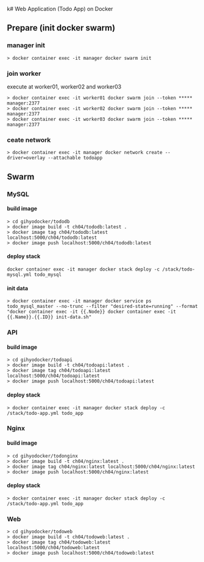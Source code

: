 k# Web Application (Todo App) on Docker

## Prepare (init docker swarm)

### manager init

```
> docker container exec -it manager docker swarm init
```

### join worker

execute at worker01, worker02 and worker03

```
> docker container exec -it worker01 docker swarm join --token ***** manager:2377
> docker container exec -it worker02 docker swarm join --token ***** manager:2377
> docker container exec -it worker03 docker swarm join --token ***** manager:2377
```

### ceate network

```
> docker container exec -it manager docker network create --driver=overlay --attachable todoapp
```

## Swarm

### MySQL

#### build image

```
> cd gihyodocker/tododb
> docker image build -t ch04/tododb:latest .
> docker image tag ch04/tododb:latest localhost:5000/ch04/tododb:latest
> docker image push localhost:5000/ch04/tododb:latest
```

#### deploy stack

```
docker container exec -it manager docker stack deploy -c /stack/todo-mysql.yml todo_mysql
```

#### init data

```
> docker container exec -it manager docker service ps todo_mysql_master --no-trunc --filter "desired-state=running" --format "docker container exec -it {{.Node}} docker container exec -it {{.Name}}.{{.ID}} init-data.sh"
```

### API

#### build image

```
> cd gihyodocker/todoapi
> docker image build -t ch04/todoapi:latest .
> docker image tag ch04/todoapi:latest localhost:5000/ch04/todoapi:latest
> docker image push localhost:5000/ch04/todoapi:latest
```

#### deploy stack

```
> docker container exec -it manager docker stack deploy -c /stack/todo-app.yml todo_app
```

### Nginx

#### build image

```
> cd gihyodocker/todonginx
> docker image build -t ch04/nginx:latest .
> docker image tag ch04/nginx:latest localhost:5000/ch04/nginx:latest
> docker image push localhost:5000/ch04/nginx:latest
```

#### deploy stack

```
> docker container exec -it manager docker stack deploy -c /stack/todo-app.yml todo_app
```

### Web

```
> cd gihyodocker/todoweb
> docker image build -t ch04/todoweb:latest .
> docker image tag ch04/todoweb:latest localhost:5000/ch04/todoweb:latest
> docker image push localhost:5000/ch04/todoweb:latest
```
